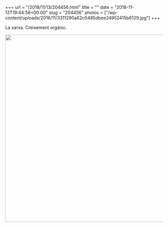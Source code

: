 +++
url = "/2018/11/13/204456.html"
title = ""
date = "2018-11-13T19:44:56+00:00"
slug = "204456"
photos = ["/wp-content/uploads/2018/11/3311290a62c0485dbee24952415b6129.jpg"]
+++

La xarxa. Creixement orgànic.

<img src="/wp-content/uploads/2018/11/3311290a62c0485dbee24952415b6129.jpg" width="600" height="600" />
